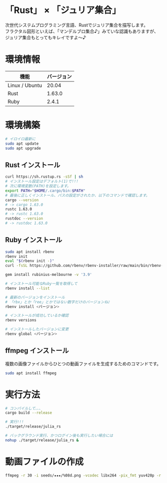 # 「Rust」 × 「ジュリア集合」

次世代システムプログラミング言語、Rustでジュリア集合を描写します。  
フラクタル図形といえば、「マンデルブロ集合♪」みていな認識もありますが、ジュリア集合もとってもキレイですよ～♪


# 環境情報

| 機能 | バージョン |
| ---- | ---- |
| Linux / Ubuntu| 20.04 |
| Rust | 1.63.0 |
| Ruby | 2.4.1 |


# 環境構築


```bash
# イロイロ最新に
sudo apt update
sudo apt upgrade
```

## Rust インストール

```bash
curl https://sh.rustup.rs -sSf | sh
# インストール設定はデフォルト(1)で!!!
# 次に環境変数(PATH)を設定します。
export PATH="$HOME/.cargo/bin:$PATH"
# 最後に正しくインストール、パスの設定がされたか、以下のコマンドで確認します。
cargo --version
# -> cargo 1.63.0
rustc 1.63.0
# -> rustc 1.63.0
rustdoc --version
# -> rustdoc 1.63.0
```

## Ruby インストール

```bash
sudo apt install rbenv
rbenv init
eval "$(rbenv init -)"
curl -fsSL https://github.com/rbenv/rbenv-installer/raw/main/bin/rbenv-doctor | bash

gem install rubinius-melbourne -v '3.9'

# インストール可能なRuby一覧を取得して
rbenv install --list

# 最新のバージョンをインストール
# 「rbx」とか「ree」とかではない数字だけのバージョンね♪
rbenv install <バージョン>

# インストールが成功しているか確認
rbenv versions

# インストールしたバージョンに変更
rbenv global <バージョン>
```


## ffmpeg インストール

複数の画像ファイルからひとつの動画ファイルを生成するためのコマンドです。  

```bash
sudo apt install ffmpeg
```


# 実行方法


```bash
# コンパイルして、、、
cargo build --release

# 実行!!!
./target/release/julia_rs

# バックグラウンド実行、かつログイン後も実行したい場合には
nohup ./target/release/julia_rs &
```


# 動画ファイルの作成


```bash
ffmpeg -r 30 -i seeds/★★★/%08d.png -vcodec libx264 -pix_fmt yuv420p -r 60 ./fruits/★★★.mp4
```

